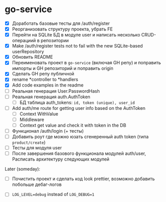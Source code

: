 # go-service

- [x] Доработать базовые тесты для /auth/register
- [x] Реорганизовать структуру проекта, убрать FE
- [x] Перейти на SQLite БД в модуле user и написать несколько CRUD-операциий в репозитории
- [x] Make /auth/register tests not to fail with the new SQLite-based userRepository
- [x] Обновить README
- [x] Переименовать проект в `go-service` (включая GH репу) и поправить импорты и GH репозиторий и поправить origin
- [x] Сделать GH репу публичной
- [x] rename *controller to *handlers
- [x] Add code examples in the readme
- [ ] Реальная генерация User.PasswordHash
- [ ] Реальная генерация auth.AuthToken
  - [ ] БД таблица auth_tokens: `id, token (unique), user_id`
- [ ] Add auth/me route for getting user info based on the AuthToken
  - [ ] Context WithValue
  - [ ] Middleware
  - [ ] Context get value and check it with token in the DB
- [ ] Функционал /auth/login (+ тесты)
- [ ] Добавить роут где можно юзать сгенеренный auth token (типа `product/create`)
- [ ] Тесты для модуля user
- [ ] После завершения базового функционала модулей auth/user, Расписать архитектуру следующих модулей

Later (someday):
- [ ] Почистить проект и сделать код look prettier, возможно добавить побольше дебаг-логов
- [ ] `LOG_LEVEL=debug` instead of `LOG_DEBUG=1`


